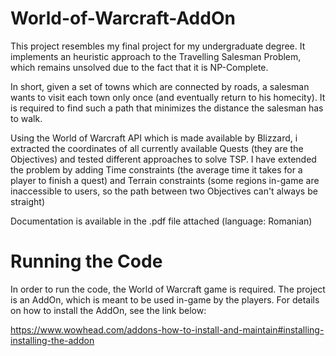 # World-of-Warcraft-AddOn

This project resembles my final project for my undergraduate degree. It implements an heuristic approach to the Travelling Salesman Problem, which remains unsolved due to the fact that it is NP-Complete. 

In short, given a set of towns which are connected by roads, a salesman wants to visit each town only once (and eventually return to his homecity). It is required to find such a path that minimizes the distance the salesman has to walk.

Using the World of Warcraft API which is made available by Blizzard, i extracted the coordinates of all currently available Quests (they are the Objectives) and tested different approaches to solve TSP. I have extended the problem by adding Time constraints (the average time it takes for a player to finish a quest) and Terrain constraints (some regions in-game are inaccessible to users, so the path between two Objectives can't always be straight)

Documentation is available in the .pdf file attached (language: Romanian)

# Running the Code

In order to run the code, the World of Warcraft game is required. The project is an AddOn, which is meant to be used in-game by the players. For details on how to install the AddOn, see the link below:

https://www.wowhead.com/addons-how-to-install-and-maintain#installing-installing-the-addon


